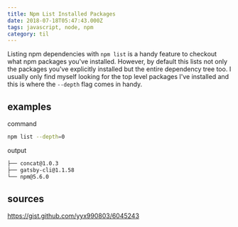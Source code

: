 ```yaml
---
title: Npm List Installed Packages
date: 2018-07-18T05:47:43.000Z
tags: javascript, node, npm
category: til
---
```


Listing npm dependencies with `npm list` is a handy feature to checkout what npm packages you've installed. However, by default this lists not only the packages you've explicitly installed but the entire dependency tree too. I usually only find myself looking for the top level packages I've installed and this is where the `--depth` flag comes in handy.

## examples

command

```bash
npm list --depth=0
```

output

```bash
├── concat@1.0.3
├── gatsby-cli@1.1.58
└── npm@5.6.0
```

## sources

https://gist.github.com/yyx990803/6045243
